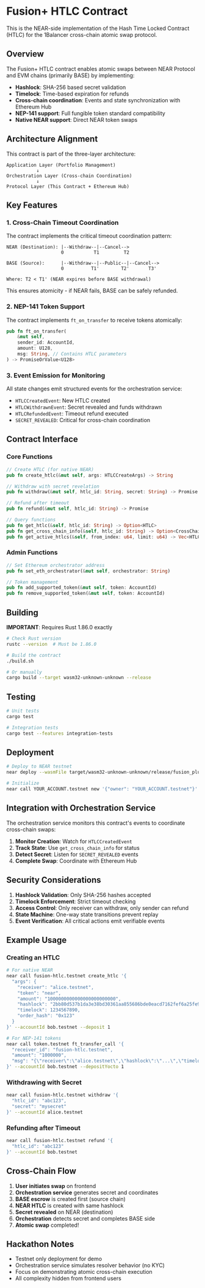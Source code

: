 # Fusion+ HTLC Contract

This is the NEAR-side implementation of the Hash Time Locked Contract (HTLC) for the 1Balancer cross-chain atomic swap protocol.

## Overview

The Fusion+ HTLC contract enables atomic swaps between NEAR Protocol and EVM chains (primarily BASE) by implementing:

- **Hashlock**: SHA-256 based secret validation
- **Timelock**: Time-based expiration for refunds
- **Cross-chain coordination**: Events and state synchronization with Ethereum Hub
- **NEP-141 support**: Full fungible token standard compatibility
- **Native NEAR support**: Direct NEAR token swaps

## Architecture Alignment

This contract is part of the three-layer architecture:

```
Application Layer (Portfolio Management)
           ↓
Orchestration Layer (Cross-chain Coordination)
           ↓
Protocol Layer (This Contract + Ethereum Hub)
```

## Key Features

### 1. Cross-Chain Timeout Coordination

The contract implements the critical timeout coordination pattern:

```
NEAR (Destination): |--Withdraw--|--Cancel-->
                    0           T1         T2

BASE (Source):      |--Withdraw--|--Public--|--Cancel-->
                    0          T1'        T2'       T3'

Where: T2 < T1' (NEAR expires before BASE withdrawal)
```

This ensures atomicity - if NEAR fails, BASE can be safely refunded.

### 2. NEP-141 Token Support

The contract implements `ft_on_transfer` to receive tokens atomically:

```rust
pub fn ft_on_transfer(
    &mut self,
    sender_id: AccountId,
    amount: U128,
    msg: String, // Contains HTLC parameters
) -> PromiseOrValue<U128>
```

### 3. Event Emission for Monitoring

All state changes emit structured events for the orchestration service:

- `HTLCCreatedEvent`: New HTLC created
- `HTLCWithdrawnEvent`: Secret revealed and funds withdrawn
- `HTLCRefundedEvent`: Timeout refund executed
- `SECRET_REVEALED`: Critical for cross-chain coordination

## Contract Interface

### Core Functions

```rust
// Create HTLC (for native NEAR)
pub fn create_htlc(&mut self, args: HTLCCreateArgs) -> String

// Withdraw with secret revelation
pub fn withdraw(&mut self, htlc_id: String, secret: String) -> Promise

// Refund after timeout
pub fn refund(&mut self, htlc_id: String) -> Promise

// Query functions
pub fn get_htlc(&self, htlc_id: String) -> Option<HTLC>
pub fn get_cross_chain_info(&self, htlc_id: String) -> Option<CrossChainInfo>
pub fn get_active_htlcs(&self, from_index: u64, limit: u64) -> Vec<HTLCInfo>
```

### Admin Functions

```rust
// Set Ethereum orchestrator address
pub fn set_eth_orchestrator(&mut self, orchestrator: String)

// Token management
pub fn add_supported_token(&mut self, token: AccountId)
pub fn remove_supported_token(&mut self, token: AccountId)
```

## Building

**IMPORTANT**: Requires Rust 1.86.0 exactly

```bash
# Check Rust version
rustc --version  # Must be 1.86.0

# Build the contract
./build.sh

# Or manually
cargo build --target wasm32-unknown-unknown --release
```

## Testing

```bash
# Unit tests
cargo test

# Integration tests
cargo test --features integration-tests
```

## Deployment

```bash
# Deploy to NEAR testnet
near deploy --wasmFile target/wasm32-unknown-unknown/release/fusion_plus_htlc.wasm --accountId YOUR_ACCOUNT.testnet

# Initialize
near call YOUR_ACCOUNT.testnet new '{"owner": "YOUR_ACCOUNT.testnet"}' --accountId YOUR_ACCOUNT.testnet
```

## Integration with Orchestration Service

The orchestration service monitors this contract's events to coordinate cross-chain swaps:

1. **Monitor Creation**: Watch for `HTLCCreatedEvent`
2. **Track State**: Use `get_cross_chain_info` for status
3. **Detect Secret**: Listen for `SECRET_REVEALED` events
4. **Complete Swap**: Coordinate with Ethereum Hub

## Security Considerations

1. **Hashlock Validation**: Only SHA-256 hashes accepted
2. **Timelock Enforcement**: Strict timeout checking
3. **Access Control**: Only receiver can withdraw, only sender can refund
4. **State Machine**: One-way state transitions prevent replay
5. **Event Verification**: All critical actions emit verifiable events

## Example Usage

### Creating an HTLC

```bash
# For native NEAR
near call fusion-htlc.testnet create_htlc '{
  "args": {
    "receiver": "alice.testnet",
    "token": "near",
    "amount": "1000000000000000000000000",
    "hashlock": "2bb80d537b1da3e38bd30361aa855686bde0eacd7162fef6a25fe97bf527a25b",
    "timelock": 1234567890,
    "order_hash": "0x123"
  }
}' --accountId bob.testnet --deposit 1

# For NEP-141 tokens
near call token.testnet ft_transfer_call '{
  "receiver_id": "fusion-htlc.testnet",
  "amount": "1000000",
  "msg": "{\"receiver\":\"alice.testnet\",\"hashlock\":\"...\",\"timelock\":1234567890}"
}' --accountId bob.testnet --depositYocto 1
```

### Withdrawing with Secret

```bash
near call fusion-htlc.testnet withdraw '{
  "htlc_id": "abc123",
  "secret": "mysecret"
}' --accountId alice.testnet
```

### Refunding after Timeout

```bash
near call fusion-htlc.testnet refund '{
  "htlc_id": "abc123"
}' --accountId bob.testnet
```

## Cross-Chain Flow

1. **User initiates swap** on frontend
2. **Orchestration service** generates secret and coordinates
3. **BASE escrow** is created first (source chain)
4. **NEAR HTLC** is created with same hashlock
5. **Secret revealed** on NEAR (destination)
6. **Orchestration** detects secret and completes BASE side
7. **Atomic swap** completed!

## Hackathon Notes

- Testnet only deployment for demo
- Orchestration service simulates resolver behavior (no KYC)
- Focus on demonstrating atomic cross-chain execution
- All complexity hidden from frontend users